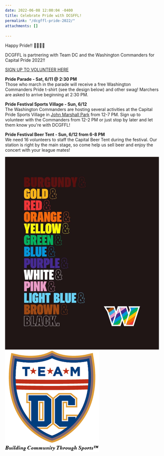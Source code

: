 ```yaml
---
date: 2022-06-08 12:00:04 -0400
title: Celebrate Pride with DCGFFL!
permalink: "/dcgffl-pride-2022/"
attachments: []

---
```

Happy Pride!! 🏳️‍🌈🏳️‍⚧️

DCGFFL is partnering with Team DC and the Washington Commanders for Capital Pride 2022!!  
  
  
[SIGN UP TO VOLUNTEER HERE](https://forms.gle/gaLSfwVsYx7i1pVb7 "https://forms.gle/gaLSfwVsYx7i1pVb7")

**Pride Parade - Sat, 6/11 @ 2:30 PM**  
Those who march in the parade will receive a free Washington Commanders Pride t-shirt (see the design below) and other swag! Marchers are asked to arrive beginning at 2:30 PM.

**Pride Festival Sports Village - Sun, 6/12**  
The Washington Commanders are hosting several activities at the Capital Pride Sports Village in [John Marshall Park](https://goo.gl/maps/k4nvDGREZsSaqLuJ9 "https://goo.gl/maps/k4nvDGREZsSaqLuJ9") from 12-7 PM. Sign up to volunteer with the Commanders from 12-2 PM or just stop by later and let them know you're with DCGFFL!

**Pride Festival Beer Tent - Sun, 6/12 from 6-8 PM**  
We need 16 volunteers to staff the Capital Beer Tent during the festival. Our station is right by the main stage, so come help us sell beer and enjoy the concert with your league mates!

![](/img/img_9768.JPG)![](/img/teamdc.webp)